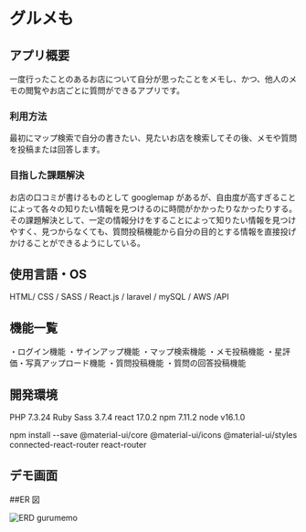 # グルメも

## アプリ概要

一度行ったことのあるお店について自分が思ったことをメモし、かつ、他人のメモの閲覧やお店ごとに質問ができるアプリです。

### 利用方法

最初にマップ検索で自分の書きたい、見たいお店を検索してその後、メモや質問を投稿または回答します。

### 目指した課題解決

お店の口コミが書けるものとして googlemap があるが、自由度が高すぎることによって各々の知りたい情報を見つけるのに時間がかかったりなかったりする。
その課題解決として、一定の情報分けをすることによって知りたい情報を見つけやすく、見つからなくても、質問投稿機能から自分の目的とする情報を直接投げかけることができるようにしている。

## 使用言語・OS

HTML/ CSS / SASS / React.js / laravel / mySQL / AWS /API

## 機能一覧

・ログイン機能
・サインアップ機能
・マップ検索機能
・メモ投稿機能
・星評価・写真アップロード機能
・質問投稿機能
・質問の回答投稿機能

## 開発環境

PHP 7.3.24
Ruby Sass 3.7.4
react 17.0.2
npm 7.11.2
node v16.1.0

npm install --save @material-ui/core @material-ui/icons @material-ui/styles connected-react-router react-router

## デモ画面

##ER 図

![ERD gurumemo](https://user-images.githubusercontent.com/66828364/153543110-791aafb8-1d57-46f0-afa9-186e8dfd292b.jpeg)
